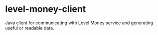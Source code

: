 # level-money-client
Java client for communicating with Level Money service and generating useful or readable data.
